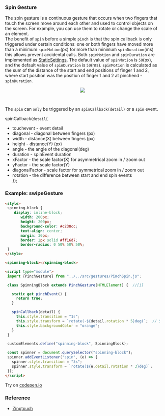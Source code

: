  ### Spin Gesture
  The spin gesture is a continuous gesture that occurs when two fingers that touch the screen move around each other and
  used to control objects on the screen.
For example, you can use them to rotate or change the scale of an element.<br>
The benefit of `spin` before a simple `pinch` is that the spin callback is only triggered under certain conditions: 
one or both fingers have moved more than a minimum `spinMotion`(px) for more than minimum `spinDuration`(ms) this allows 
prevent accidental calls.
Both `spinMotion` and `spinDuration` are implemented as [StaticSettings](../chapter2/Pattern_StaticSettings.md).
The default value of `spinMotion` is `50`(px), and the default value of `spinDuration` is `50`(ms).
`spinMotion` is calculated as the sum of the distance of the start and end positions of
finger 1 and 2, where start position was the position of finger 1 and 2 at pinchend - `spinDuration`.
<p align="center">
  <img src="http://www.gestureml.org/lib/exe/fetch.php/gestures/touch/simple/spatial/rotate/two_finger_rotate_gestureworks.png?w=200&tok=5f5c9f">
</p><br>

The `spin` can `only` be triggered by an `spinCallback(detail)` or a `spin` event.

spinCallback(`detail`{
- touchevent - event detail
- diagonal - diagonal between fingers (px)
- width - distance(X) between fingers (px)
- height - distance(Y) (px)
- angle - the angle of the diagonal(deg)
- duration - spinEvent duration
- xFactor - the scale factor(X) for asymmetrical zoom in / zoom out
- yFactor - the scale factor(Y)
- diagonalFactor - scale factor for symmetrical zoom in / zoom out 
- rotation - the difference between start and end spin events <br>
});

 ### Example: swipeGesture
 
 ```html
 <style>
  spinning-block {
     display: inline-block;
        width: 200px;
        height: 200px;
        background-color: #c238cc;
        text-align: center;
        margin: 30px;
        border: 2px solid #ff16d7;
        border-radius: 0 50% 50% 50%;
  }
</style>

<spinning-block></spinning-block>

<script type="module">
  import {PinchGesture} from "../../src/gestures/PinchSpin.js";

  class SpinningBlock extends PinchGesture(HTMLElement) {  //[1]

    static get pinchEvent() {
      return true;
    }

    spinCallback(detail) {                              
      this.style.transition = "1s";
      this.style.transform = `rotate(-${detail.rotation * 5}deg)`;  // 5 - acceleration factor and can be changed
      this.style.backgroundColor = "orange";
    }
  }

  customElements.define("spinning-block", SpinningBlock); 

  const spinner = document.querySelector("spinning-block"); 
  spinner.addEventListener("spin", (e) => {
    spinner.style.transition = "3s";
    spinner.style.transform = `rotate(${e.detail.rotation * 3}deg)`; 
  });
</script>
 ```
 Try on [codepen.io](https://codepen.io/Halochkin/full/PaVPNV)
  ### Reference
  * [Zingtouch](https://zingchart.github.io/zingtouch/)
 
